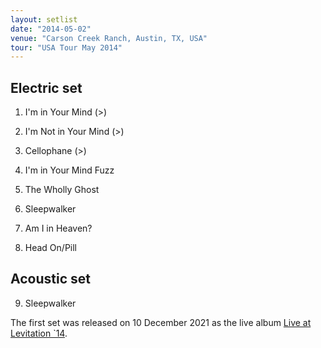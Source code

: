 ```yaml
---
layout: setlist
date: "2014-05-02"
venue: "Carson Creek Ranch, Austin, TX, USA"
tour: "USA Tour May 2014"
---
```



## Electric set
 
 1. I'm in Your Mind
    (>)

 2. I'm Not in Your Mind
    (>)

 3. Cellophane
    (>)

 4. I'm in Your Mind Fuzz

 5. The Wholly Ghost

 6. Sleepwalker

 7. Am I in Heaven?

 8. Head On/Pill

## Acoustic set

9. Sleepwalker


The first set was released on 10 December 2021 as the live album [Live at Levitation `14](/releases/live-at-levitation-2014).
